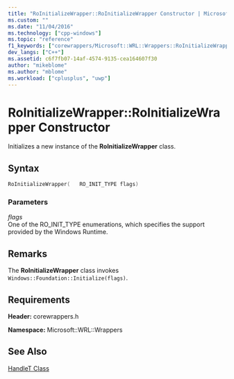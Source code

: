 ```yaml
---
title: "RoInitializeWrapper::RoInitializeWrapper Constructor | Microsoft Docs"
ms.custom: ""
ms.date: "11/04/2016"
ms.technology: ["cpp-windows"]
ms.topic: "reference"
f1_keywords: ["corewrappers/Microsoft::WRL::Wrappers::RoInitializeWrapper::RoInitializeWrapper"]
dev_langs: ["C++"]
ms.assetid: c6f7fb07-14af-4574-9135-cea164607f30
author: "mikeblome"
ms.author: "mblome"
ms.workload: ["cplusplus", "uwp"]
---
```

# RoInitializeWrapper::RoInitializeWrapper Constructor

Initializes a new instance of the **RoInitializeWrapper** class.

## Syntax

```cpp
RoInitializeWrapper(   RO_INIT_TYPE flags)  
```

### Parameters

*flags*  
One of the RO_INIT_TYPE enumerations, which specifies the support provided by the Windows Runtime.

## Remarks

The **RoInitializeWrapper** class invokes `Windows::Foundation::Initialize(flags)`.

## Requirements

**Header:** corewrappers.h

**Namespace:** Microsoft::WRL::Wrappers

## See Also

[HandleT Class](../windows/handlet-class.md)